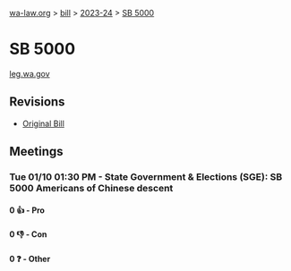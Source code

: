 [wa-law.org](/) > [bill](/bill/) > [2023-24](/bill/2023-24/) > [SB 5000](/bill/2023-24/sb/5000/)

# SB 5000
[leg.wa.gov](https://app.leg.wa.gov/billsummary?BillNumber=5000&Year=2023&Initiative=false)

## Revisions
* [Original Bill](1/)

## Meetings
### Tue 01/10 01:30 PM - State Government & Elections (SGE): SB 5000 Americans of Chinese descent
#### 0 👍 - Pro

#### 0 👎 - Con

#### 0 ❓ - Other

